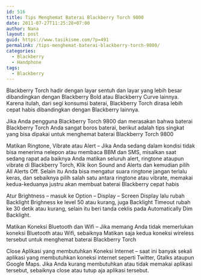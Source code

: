 ```yaml
---
id: 516
title: Tips Menghemat Baterai Blackberry Torch 9800
date: 2011-07-27T11:25:28+07:00
author: Nana
layout: post
guid: https://www.tasikisme.com/?p=491
permalink: /tips-menghemat-baterai-blackberry-torch-9800/
categories:
  - Blackberry
  - Handphone
tags:
  - Blackberry
---
```

Blackberry Torch hadir dengan layar sentuh dan layar yang lebih besar dibandingkan dengan Blackberry Bold atau Blackberry Curve lainnya. Karena itulah, dari segi konsumsi baterai, Blackberry Torch dirasa lebih cepat habis dibandingkan dengan Blackberry lainnya.

Jika Anda pengguna Blackberry Torch 9800 dan merasakan bahwa baterai Blackberry Torch Anda sangat boros baterai, berikut adalah tips singkat yang bisa dipakai untuk menghemat baterai Blackberry Torch 9800

Matikan Ringtone, Vibrate atau Alert – Jika Anda sedang dalam kondisi tidak bisa menerima nelepon atau membaca BBM dan SMS, misalkan saat sedang rapat ada baiknya Anda matikan seluruh alert, ringtone ataupun vibrate di Blackberry Torch, Klik ikon Sound and Alerts dan kemudian pilih All Alerts Off. Selain itu Anda bisa mengatur suara ringtone jangan terlalu keras, dan sebaiknya pilih salah satu antara ringtone atau vibrate, memakai kedua-keduanya justru akan membuat baterai Blackberry cepat habis

Atur Brightness – masuk ke Option – Display – Screen Display lalu rubah Backlight Brighness ke level 50 atau kurang, juga Backlight Timeout rubah ke 30 detik atau kurang, selain itu beri tanda ceklis pada Automatically Dim Backlight.

Matikan Koneksi Bluetooth dan Wifi – Jika memang Anda tidak memerlukan koneksi Bluetooth atau Wifi, sebaiknya Matikan saja kedua koneksi wireless tersebut untuk menghemat baterai Blackberry Torch

Close Aplikasi yang membutuhkan Koneksi Internet – saat ini banyak sekali aplikasi yang membutuhkan koneksi internet seperti Twitter, Gtalks ataupun Google Maps. Jika Anda kurang membutuhkan atau tidak memakai aplikasi tersebut, sebaiknya close atau tutup aja aplikasi tersebut.